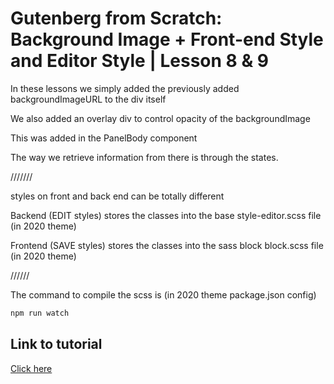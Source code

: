 # Gutenberg from Scratch: Background Image + Front-end Style and Editor Style | Lesson 8 & 9

In these lessons we simply added the previously added backgroundImageURL to the div itself

We also added an overlay div to control opacity of the backgroundImage

This was added in the PanelBody component

The way we retrieve information from there is through the states.

///////

styles on front and back end can be totally different

Backend (EDIT styles) stores the classes into the base style-editor.scss file (in 2020 theme)

Frontend (SAVE styles) stores the classes into the sass block block.scss file (in 2020 theme)

//////

The command to compile the scss is (in 2020 theme package.json config)

```bash
npm run watch
```

## Link to tutorial

[Click here](https://www.youtube.com/watch?v=TD51P6HRLcA&list=PLriKzYyLb28lHhftzU7Z_DJ32mvLy4KKH&index=10&ab_channel=AlessandroCastellani)
